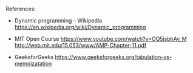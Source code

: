 References:
    
* Dynamic programming – Wikipedia
https://en.wikipedia.org/wiki/Dynamic_programming

* MIT Open Course
https://www.youtube.com/watch?v=OQ5jsbhAv_M
http://web.mit.edu/15.053/www/AMP-Chapter-11.pdf

* GeeksforGeeks
https://www.geeksforgeeks.org/tabulation-vs-memoizatation